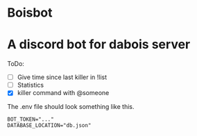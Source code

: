 # Boisbot
# A discord bot for dabois server
ToDo:
- [ ] Give time since last killer in !list
- [ ] Statistics
- [x] killer command with @someone

The .env file should look something like this.
```
BOT_TOKEN="..."
DATABASE_LOCATION="db.json"
```